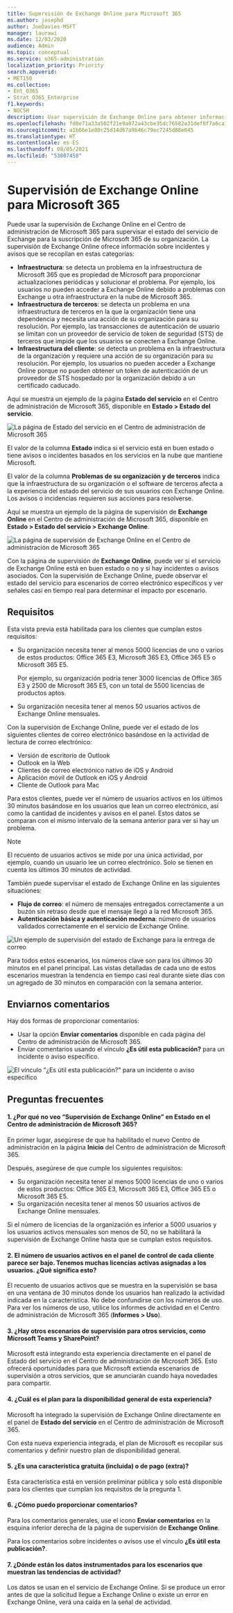 ```yaml
---
title: Supervisión de Exchange Online para Microsoft 365
ms.author: josephd
author: JoeDavies-MSFT
manager: laurawi
ms.date: 12/03/2020
audience: Admin
ms.topic: conceptual
ms.service: o365-administration
localization_priority: Priority
search.appverid:
- MET150
ms.collection:
- Ent_O365
- Strat_O365_Enterprise
f1.keywords:
- NOCSH
description: Usar supervisión de Exchange Online para obtener información sobre avisos o incidentes de correo electrónico en Microsoft 365.
ms.openlocfilehash: fd0e71a33a502f21e9a072a43cbe35dc76582a31def8f7a6ca1e9d2f2ad2592e
ms.sourcegitcommit: a1b66e1e80c25d14d67a9b46c79ec7245d88e045
ms.translationtype: HT
ms.contentlocale: es-ES
ms.lasthandoff: 08/05/2021
ms.locfileid: "53807458"
---
```

# <a name="exchange-online-monitoring-for-microsoft-365"></a>Supervisión de Exchange Online para Microsoft 365

Puede usar la supervisión de Exchange Online en el Centro de administración de Microsoft 365 para supervisar el estado del servicio de Exchange para la suscripción de Microsoft 365 de su organización. La supervisión de Exchange Online ofrece información sobre incidentes y avisos que se recopilan en estas categorías:

- **Infraestructura**: se detecta un problema en la infraestructura de Microsoft 365 que es propiedad de Microsoft para proporcionar actualizaciones periódicas y solucionar el problema. Por ejemplo, los usuarios no pueden acceder a Exchange Online debido a problemas con Exchange u otra infraestructura en la nube de Microsoft 365.
- **Infraestructura de terceros**: se detecta un problema en una infraestructura de terceros en la que la organización tiene una dependencia y necesita una acción de su organización para su resolución. Por ejemplo, las transacciones de autenticación de usuario se limitan con un proveedor de servicio de token de seguridad (STS) de terceros que impide que los usuarios se conecten a Exchange Online.
- **Infraestructura del cliente**: se detecta un problema en la infraestructura de la organización y requiere una acción de su organización para su resolución. Por ejemplo, los usuarios no pueden acceder a Exchange Online porque no pueden obtener un token de autenticación de un proveedor de STS hospedado por la organización debido a un certificado caducado.

Aquí se muestra un ejemplo de la página **Estado del servicio** en el Centro de administración de Microsoft 365, disponible en **Estado > Estado del servicio**.

![La página de Estado del servicio en el Centro de administración de Microsoft 365](../media/microsoft-365-exchange-monitoring/service-health-dashboard-example.png)

El valor de la columna **Estado** indica si el servicio está en buen estado o tiene avisos o incidentes basados en los servicios en la nube que mantiene Microsoft. 

El valor de la columna **Problemas de su organización y de terceros** indica que la infraestructura de su organización o el software de terceros afecta a la experiencia del estado del servicio de sus usuarios con Exchange Online. Los avisos o incidencias requieren *sus* acciones para resolverse.

Aquí se muestra un ejemplo de la página de supervisión de **Exchange Online** en el Centro de administración de Microsoft 365, disponible en **Estado > Estado del servicio > Exchange Online**.

![La página de supervisión de Exchange Online en el Centro de administración de Microsoft 365](../media/microsoft-365-exchange-monitoring/exhange-monitoring-example.png)

Con la página de supervisión de **Exchange Online**, puede ver si el servicio de Exchange Online está en buen estado o no y si hay incidentes o avisos asociados. Con la supervisión de Exchange Online, puede observar el estado del servicio para escenarios de correo electrónico específicos y ver señales casi en tiempo real para determinar el impacto por escenario. 

## <a name="requirements"></a>Requisitos

Esta vista previa está habilitada para los clientes que cumplan estos requisitos: 

- Su organización necesita tener al menos 5000 licencias de uno o varios de estos productos: Office 365 E3, Microsoft 365 E3, Office 365 E5 o Microsoft 365 E5. 

  Por ejemplo, su organización podría tener 3000 licencias de Office 365 E3 y 2500 de Microsoft 365 E5, con un total de 5500 licencias de productos aptos.

- Su organización necesita tener al menos 50 usuarios activos de Exchange Online mensuales.

Con la supervisión de Exchange Online, puede ver el estado de los siguientes clientes de correo electrónico basándose en la actividad de lectura de correo electrónico:

- Versión de escritorio de Outlook  
- Outlook en la Web
- Clientes de correo electrónico nativo de iOS y Android 
- Aplicación móvil de Outlook en iOS y Android 
- Cliente de Outlook para Mac

Para estos clientes, puede ver el número de usuarios activos en los últimos 30 minutos basándose en los usuarios que lean un correo electrónico, así como la cantidad de incidentes y avisos en el panel. Estos datos se comparan con el mismo intervalo de la semana anterior para ver si hay un problema. 

>[!Note]
> El recuento de usuarios activos se mide por una única actividad, por ejemplo, cuando un usuario lee un correo electrónico. Solo se tienen en cuenta los últimos 30 minutos de actividad.
>

También puede supervisar el estado de Exchange Online en las siguientes situaciones:

- **Flujo de correo**: el número de mensajes entregados correctamente a un buzón sin retraso desde que el mensaje llegó a la red Microsoft 365. 
- **Autenticación básica y autenticación moderna**: número de usuarios validados correctamente en el servicio de Exchange Online.

![Un ejemplo de supervisión del estado de Exchange para la entrega de correo](../media/microsoft-365-exchange-monitoring/exhange-monitoring-scenario-example.png)

Para todos estos escenarios, los números clave son para los últimos 30 minutos en el panel principal. Las vistas detalladas de cada uno de estos escenarios muestran la tendencia en tiempo casi real durante siete días con un agregado de 30 minutos en comparación con la semana anterior. 

## <a name="send-us-feedback"></a>Enviarnos comentarios

Hay dos formas de proporcionar comentarios:

- Usar la opción **Enviar comentarios** disponible en cada página del Centro de administración de Microsoft 365.
- Enviar comentarios usando el vínculo **¿Es útil esta publicación?** para un incidente o aviso específico.

![El vínculo "¿Es útil esta publicación?" para un incidente o aviso específico](../media/microsoft-365-exchange-monitoring/exhange-monitoring-example-incident-feedback.png)

## <a name="frequently-asked-questions"></a>Preguntas frecuentes

#### <a name="1-why-dont-i-see-exchange-online-monitoring-under-health-in-the-microsoft-365-admin-center"></a>1. ¿Por qué no veo “Supervisión de Exchange Online” en Estado en el Centro de administración de Microsoft 365? 

En primer lugar, asegúrese de que ha habilitado el nuevo Centro de administración en la página **Inicio** del Centro de administración de Microsoft 365. 

Después, asegúrese de que cumple los siguientes requisitos: 

- Su organización necesita tener al menos 5000 licencias de uno o varios de estos productos: Office 365 E3, Microsoft 365 E3, Office 365 E5 o Microsoft 365 E5. 
- Su organización necesita tener al menos 50 usuarios activos de Exchange Online mensuales.

Si el número de licencias de la organización es inferior a 5000 usuarios y los usuarios activos mensuales son menos de 50, no se habilitará la supervisión de Exchange Online hasta que se cumplan estos requisitos.

#### <a name="2-the-active-user-count-in-the-dashboard-for-each-client-appears-to-be-low-we-have-a-lot-of-active-licenses-assigned-to-users-what-does-this-mean"></a>2. El número de usuarios activos en el panel de control de cada cliente parece ser bajo. Tenemos muchas licencias activas asignadas a los usuarios. ¿Qué significa esto? 

El recuento de usuarios activos que se muestra en la supervisión se basa en una ventana de 30 minutos donde los usuarios han realizado la actividad indicada en la característica. No debe confundirse con los números de uso. Para ver los números de uso, utilice los informes de actividad en el Centro de administración de Microsoft 365 (**Informes > Uso**).

#### <a name="3-will-there-be-other-monitoring-scenarios-for-other-services-such-as-teams-and-sharepoint"></a>3. ¿Hay otros escenarios de supervisión para otros servicios, como Microsoft Teams y SharePoint? 

Microsoft está integrando esta experiencia directamente en el panel de Estado del servicio en el Centro de administración de Microsoft 365. Esto ofrecerá oportunidades para que Microsoft extienda escenarios de supervisión a otros servicios, que se anunciarán cuando haya novedades para compartir. 

#### <a name="4-what-is-the-plan-for-general-availability-of-this-experience"></a>4. ¿Cuál es el plan para la disponibilidad general de esta experiencia? 

Microsoft ha integrado la supervisión de Exchange Online directamente en el panel de **Estado del servicio** en el Centro de administración de Microsoft 365. 

Con esta nueva experiencia integrada, el plan de Microsoft es recopilar sus comentarios y definir nuestro plan de disponibilidad general.

#### <a name="5-is-this-a-free-included-or-paid-extra-feature"></a>5. ¿Es una característica gratuita (incluida) o de pago (extra)? 

Esta característica está en versión preliminar pública y solo está disponible para los clientes que cumplan los requisitos de la pregunta 1.

<!--
>[!Note]
>INTERNAL: That decision is pending
>
--> 

#### <a name="6-how-do-i-provide-feedback"></a>6. ¿Cómo puedo proporcionar comentarios? 

Para los comentarios generales, use el icono **Enviar comentarios** en la esquina inferior derecha de la página de supervisión de **Exchange Online**. 

Para los comentarios sobre incidentes o avisos use el vínculo **¿Es útil esta publicación?**.

#### <a name="7-where-is-the-data-instrumented-for-the-scenarios-that-show-activity-trends"></a>7. ¿Dónde están los datos instrumentados para los escenarios que muestran las tendencias de actividad?

Los datos se usan en el servicio de Exchange Online. Si se produce un error antes de que la solicitud llegue a Exchange Online o existe un error en Exchange Online, verá una caída en la señal de actividad.

